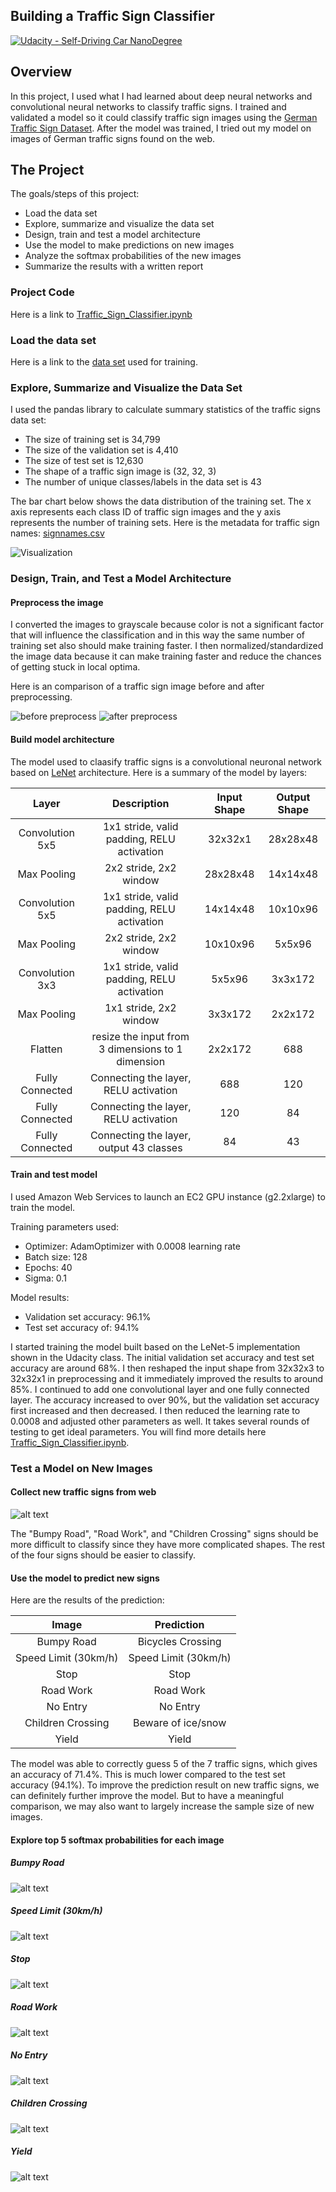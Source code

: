 ## Building a Traffic Sign Classifier
[![Udacity - Self-Driving Car NanoDegree](https://s3.amazonaws.com/udacity-sdc/github/shield-carnd.svg)](http://www.udacity.com/drive)

Overview
---
In this project, I used what I had learned about deep neural networks and convolutional neural networks to classify traffic signs. I trained and validated a model so it could classify traffic sign images using the [German Traffic Sign Dataset](http://benchmark.ini.rub.de/?section=gtsrb&subsection=dataset). After the model was trained, I tried out my model on images of German traffic signs found on the web.

The Project
---
The goals/steps of this project:
* Load the data set 
* Explore, summarize and visualize the data set
* Design, train and test a model architecture
* Use the model to make predictions on new images
* Analyze the softmax probabilities of the new images
* Summarize the results with a written report


[//]: # (Image References)

[image1]: ./Images/Visualization.jpg "Visualization"
[image2]: ./Images/beforePreprocess.jpg "Before Preprocess"
[image3]: ./Images/afterPreprocess.jpg "After Preprocess"
[image4]: ./Images/New_Signs.jpg "New Signs"
[image5]: ./Images/01_Speed_limit_30.jpg "Traffic Sign 1"
[image6]: ./Images/13_Yield.jpg "Traffic Sign 2"
[image7]: ./Images/14_Stop.jpg "Traffic Sign 3"
[image8]: ./Images/17_No_entry.jpg "Traffic Sign 4"
[image9]: ./Images/22_Bumpy_road.jpg "Traffic Sign 5"
[image10]: ./Images/25_Road_work.jpg "Traffic Sign 6"
[image11]: ./Images/28_Children_crossing.jpg "Traffic Sign 7"


### Project Code

Here is a link to [Traffic_Sign_Classifier.ipynb](https://github.com/zhoujh30/CarND-Traffic-Sign-Classifier-Project/blob/master/Traffic_Sign_Classifier.ipynb)


### Load the data set

Here is a link to the [data set](https://d17h27t6h515a5.cloudfront.net/topher/2017/February/5898cd6f_traffic-signs-data/traffic-signs-data.zip) used for training.


### Explore, Summarize and Visualize the Data Set

I used the pandas library to calculate summary statistics of the traffic
signs data set:

* The size of training set is 34,799
* The size of the validation set is 4,410
* The size of test set is 12,630
* The shape of a traffic sign image is (32, 32, 3)
* The number of unique classes/labels in the data set is 43

The bar chart below shows the data distribution of the training set. The x axis represents each class ID of traffic sign images and the y axis represents the number of training sets. Here is the metadata for traffic sign names: [signnames.csv](./signnames.csv)

![Visualization][image1]


### Design, Train, and Test a Model Architecture


#### Preprocess the image

I converted the images to grayscale because color is not a significant factor that will influence the classification and in this way the same number of training set also should make training faster. I then normalized/standardized the image data because it can make training faster and reduce the chances of getting stuck in local optima.

Here is an comparison of a traffic sign image before and after preprocessing.

![before preprocess][image2]  ![after preprocess][image3]


#### Build model architecture

The model used to claasify traffic signs is a convolutional neuronal network based on [LeNet](http://yann.lecun.com/exdb/publis/pdf/lecun-98.pdf) architecture. Here is a summary of the model by layers:
 
| Layer         		|     Description	        					| Input Shape|Output Shape| 
|:---------------------:|:---------------------------------------------:| :----:|:-----:|
| Convolution 5x5     	| 1x1 stride, valid padding, RELU activation 	|32x32x1|28x28x48|
| Max Pooling			| 2x2 stride, 2x2 window						|28x28x48|14x14x48|
| Convolution 5x5 	    | 1x1 stride, valid padding, RELU activation 	|14x14x48|10x10x96|
| Max Pooling			| 2x2 stride, 2x2 window	   					|10x10x96|5x5x96|
| Convolution 3x3 		| 1x1 stride, valid padding, RELU activation    |5x5x96|3x3x172|
| Max Pooling			| 1x1 stride, 2x2 window        				|3x3x172|2x2x172|
| Flatten				| resize the input from 3 dimensions to 1 dimension	|2x2x172| 688|
| Fully Connected | Connecting the layer, RELU activation|688|120|
| Fully Connected | Connecting the layer, RELU activation|120|84|
| Fully Connected | Connecting the layer, output 43 classes	|84|43|


#### Train and test model

I used Amazon Web Services to launch an EC2 GPU instance (g2.2xlarge) to train the model. 

Training parameters used:
* Optimizer: AdamOptimizer with 0.0008 learning rate
* Batch size: 128
* Epochs: 40
* Sigma: 0.1

Model results:
* Validation set accuracy: 96.1%
* Test set accuracy of: 94.1%

I started training the model built based on the LeNet-5 implementation shown in the Udacity class. The initial validation set accuracy and test set accuracy are around 68%. I then reshaped the input shape from 32x32x3 to 32x32x1 in preprocessing and it immediately improved the results to around 85%. I continued to add one convolutional layer and one fully connected layer. The accuracy increased to over 90%, but the validation set accuracy first increased and then decreased. I then reduced the learning rate to 0.0008 and adjusted other parameters as well. It takes several rounds of testing to get ideal parameters. You will find more details here [Traffic_Sign_Classifier.ipynb](https://github.com/zhoujh30/CarND-Traffic-Sign-Classifier-Project/blob/master/Traffic_Sign_Classifier.ipynb).

### Test a Model on New Images


#### Collect new traffic signs from web

![alt text][image4]  

The "Bumpy Road", "Road Work", and "Children Crossing" signs should be more difficult to classify since they have more complicated shapes. The rest of the four signs should be easier to classify.


#### Use the model to predict new signs 

Here are the results of the prediction:

| Image			        |     Prediction	        					| 
|:---------------------:|:---------------------------------------------:| 
| Bumpy Road      		| Bicycles Crossing   							| 
| Speed Limit (30km/h) 	| Speed Limit (30km/h) 							|
| Stop					| Stop											|
| Road Work	      		| Road Work				    	 				|
| No Entry  			| No Entry      			    				|
| Children Crossing  	| Beware of ice/snow      						|
| Yield     			| Yield      				        			|


The model was able to correctly guess 5 of the 7 traffic signs, which gives an accuracy of 71.4%. This is much lower compared to the test set accuracy (94.1%). To improve the prediction result on new traffic signs, we can definitely further improve the model. But to have a meaningful comparison, we may also want to largely increase the sample size of new images.


#### Explore top 5 softmax probabilities for each image 

##### Bumpy Road

![alt text][image9]

##### Speed Limit (30km/h)

![alt text][image5]

##### Stop

![alt text][image7]

##### Road Work

![alt text][image10]

##### No Entry

![alt text][image8]

##### Children Crossing

![alt text][image11]

##### Yield

![alt text][image6]




